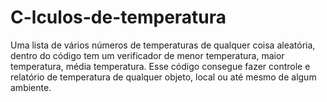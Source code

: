 # C-lculos-de-temperatura
Uma lista de vários números de temperaturas de qualquer coisa aleatória, dentro do código tem um verificador de menor temperatura, maior temperatura, média temperatura. Esse código consegue fazer controle e relatório de temperatura de qualquer objeto, local ou até mesmo de algum ambiente.
